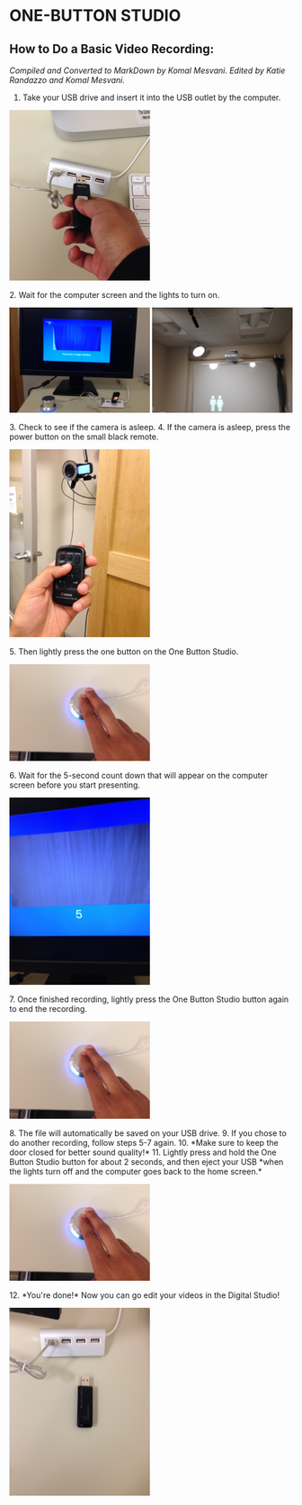 # ONE-BUTTON STUDIO
## **How to Do a Basic Video Recording:**
*Compiled and Converted to MarkDown by Komal Mesvani. Edited by Katie Randazzo and Komal Mesvani.*

1.	Take your USB drive and insert it into the USB outlet by the computer.
<p><img src="https://github.com/wooster-core/Documentation/blob/master/images/image.OBS_basic.insert-drive.jpg?raw=true" width=250></p>
2.	Wait for the computer screen and the lights to turn on.
<p><left><img src="https://github.com/wooster-core/Documentation/blob/master/images/image.OBS_basic.screen-on.JPG?raw=true" width=250></left>
<right><img src="https://github.com/wooster-core/Documentation/blob/master/images/image.OBS_basic.lights-on.JPG?raw=true" width=250></right></p>
3.	Check to see if the camera is asleep. 
4.	If the camera is asleep, press the power button on the small black remote.
<p><img src="https://github.com/wooster-core/Documentation/blob/master/images/image.OBS_basic.camera-asleep.jpg?raw=true" width=250></p>
5.	Then lightly press the one button on the One Button Studio.
<p><img src="https://github.com/wooster-core/Documentation/blob/master/images/image.OBS_basic.tap-button.jpg?raw=true" width=250></p>
6.	Wait for the 5-second count down that will appear on the computer screen before you start presenting.
<p><img src="https://github.com/wooster-core/Documentation/blob/master/images/image.OBS_basic.count-down.jpg?raw=true" width=250></p>
7.	Once finished recording, lightly press the One Button Studio button again to end the recording.
<p><img src="https://github.com/wooster-core/Documentation/blob/master/images/image.OBS_basic.tap-button.jpg?raw=true" width=250></p>
8.	The file will automatically be saved on your USB drive.
9.	If you chose to do another recording, follow steps 5-7 again.
10.	*Make sure to keep the door closed for better sound quality!*
11.	Lightly press and hold the One Button Studio button for about 2 seconds, and then eject your USB *when the lights turn off and the computer goes back to the home screen.*
<p><img src="https://github.com/wooster-core/Documentation/blob/master/images/image.OBS_basic.tap-button.jpg?raw=true" width=250></p>
12.	*You're done!* Now you can go edit your videos in the Digital Studio!
<p><img src="https://github.com/wooster-core/Documentation/blob/master/images/image.OBS_basic.eject-drive.JPG?raw=true" width=250></p>

